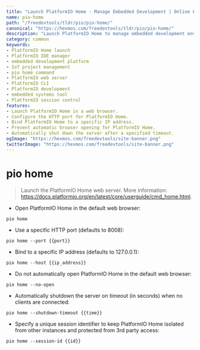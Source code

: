 ```yaml
---
title: "Launch PlatformIO Home - Manage Embedded Development | Online Free DevTools by Hexmos"
name: pio-home
path: "/freedevtools/tldr/pio/pio-home/"
canonical: "https://hexmos.com/freedevtools/tldr/pio/pio-home/"
description: "Launch PlatformIO Home to manage embedded development environments with ease. Configure ports, bind IP addresses, and customize sessions. Free online tool, no registration required."
category: common
keywords:
- PlatformIO Home launch
- PlatformIO IDE manager
- embedded development platform
- IoT project management
- pio home command
- PlatformIO web server
- PlatformIO CLI
- PlatformIO development
- embedded systems tool
- PlatformIO session control
features:
- Launch PlatformIO Home in a web browser.
- Configure the HTTP port for PlatformIO Home.
- Bind PlatformIO Home to a specific IP address.
- Prevent automatic browser opening for PlatformIO Home.
- Automatically shut down the server after a specified timeout.
ogImage: "https://hexmos.com/freedevtools/site-banner.png"
twitterImage: "https://hexmos.com/freedevtools/site-banner.png"
---
```


# pio home

> Launch the PlatformIO Home web server.
> More information: <https://docs.platformio.org/en/latest/core/userguide/cmd_home.html>.

- Open PlatformIO Home in the default web browser:

`pio home`

- Use a specific HTTP port (defaults to 8008):

`pio home --port {{port}}`

- Bind to a specific IP address (defaults to 127.0.0.1):

`pio home --host {{ip_address}}`

- Do not automatically open PlatformIO Home in the default web browser:

`pio home --no-open`

- Automatically shutdown the server on timeout (in seconds) when no clients are connected:

`pio home --shutdown-timeout {{time}}`

- Specify a unique session identifier to keep PlatformIO Home isolated from other instances and protected from 3rd party access:

`pio home --session-id {{id}}`
